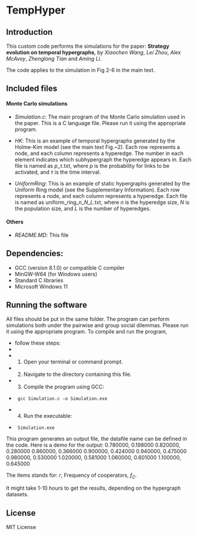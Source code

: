 # TempHyper

## Introduction

This custom code performs the simulations for the paper: **Strategy evolution on temporal hypergraphs**, by *Xiaochen Wang*, *Lei Zhou*, *Alex McAvoy*, *Zhenglong Tian* and *Aming Li*. 

The code applies to the simulation in Fig 2-6 in the main text.

## Included files

#### Monte Carlo simulations
- *Simulation.c*: The main program of the Monte Carlo simulation used in the paper. This is a C language file. Please run it using the appropriate program.

- *HK*: This is an example of temporal hypergraphs generated by the Holme-Kim model (see the main text Fig.~2). Each row represents a node, and each column represents a hyperedge. The number in each element indicates which subhypergraph the hyperedge appears in. Each file is named as $p$_$\tau$.txt, where $p$ is the probability for links to be activated, and $\tau$ is the time interval.

- *UniformRing*: This is an example of static hypergraphs generated by the Uniform Ring model (see the Supplementary Information). Each row represents a node, and each column represents a hyperedge. Each file is named as uniform_ring\_$n$\_$N$\_$L$.txt, where $n$ is the hyperedge size, $N$ is the population size, and $L$ is the number of hyperedges.

#### Others

- *README.MD*: This file 


## Dependencies:

- GCC (version 8.1.0) or compatible C compiler
- MinGW-W64 (for Windows users)
- Standard C libraries 
- Microsoft Windows 11

## Running the software

All files should be put in the same folder. 
The program can perform simulations both under the pairwise and group social dilemmas. Please run it using the appropriate program. To compile and run the program,
 * follow these steps:
 *
 * 1. Open your terminal or command prompt.
 * 2. Navigate to the directory containing this file.
 * 3. Compile the program using GCC:
 *      gcc Simulation.c -o Simulation.exe
 * 4. Run the executable:
 *      Simulation.exe  


This program generates an output file, the datafile name can be defined in the code. 
Here is a demo for the output:
0.780000, 0.198000
0.820000, 0.280000
0.860000, 0.366000
0.900000, 0.424000
0.940000, 0.475000
0.980000, 0.530000
1.020000, 0.581000
1.060000, 0.601000
1.100000, 0.645000

The items stands for: $r$, Frequency of cooperators, $f_C$.

It might take 1-10 hours to get the results, depending on the hypergraph datasets.

## License

MIT License

